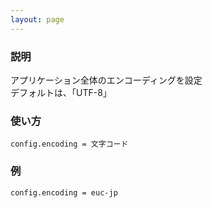 ```yaml
---
layout: page
---
```


### 説明

アプリケーション全体のエンコーディングを設定  
デフォルトは、「UTF-8」

### 使い方

    config.encoding = 文字コード

### 例

    config.encoding = euc-jp
